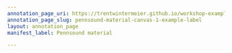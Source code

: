 ```yaml
---
annotation_page_uri: https://trentwintermeier.github.io/workshop-example-pennsound/annotations/pennsound-material-canvas-1-example-label.json
annotation_page_slug: pennsound-material-canvas-1-example-label
layout: annotation_page
manifest_label: Pennsound material

---
```

